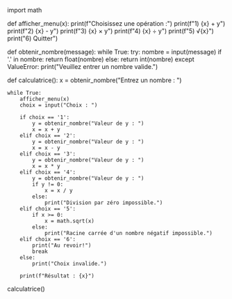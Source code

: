 import math

def afficher_menu(x):
    print(f"Choisissez une opération :")
    print(f"1) {x} + y")
    print(f"2) {x} - y")
    print(f"3) {x} × y")
    print(f"4) {x} ÷ y")
    print(f"5) √{x}")
    print("6) Quitter")

def obtenir_nombre(message):
    while True:
        try:
            nombre = input(message)
            if '.' in nombre:
                return float(nombre)
            else:
                return int(nombre)
        except ValueError:
            print("Veuillez entrer un nombre valide.")

def calculatrice():
    x = obtenir_nombre("Entrez un nombre : ")
    
    while True:
        afficher_menu(x)
        choix = input("Choix : ")
        
        if choix == '1':
            y = obtenir_nombre("Valeur de y : ")
            x = x + y
        elif choix == '2':
            y = obtenir_nombre("Valeur de y : ")
            x = x - y
        elif choix == '3':
            y = obtenir_nombre("Valeur de y : ")
            x = x * y
        elif choix == '4':
            y = obtenir_nombre("Valeur de y : ")
            if y != 0:
                x = x / y
            else:
                print("Division par zéro impossible.")
        elif choix == '5':
            if x >= 0:
                x = math.sqrt(x)
            else:
                print("Racine carrée d'un nombre négatif impossible.")
        elif choix == '6':
            print("Au revoir!")
            break
        else:
            print("Choix invalide.")
        
        print(f"Résultat : {x}")

calculatrice()
